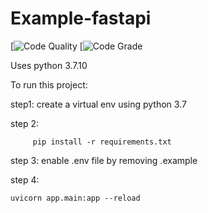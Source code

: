 # Example-fastapi

[![Code Quality](https://www.code-inspector.com/project/29235/score/svg)
[![Code Grade](https://www.code-inspector.com/project/29235/status/svg)

Uses python 3.7.10 

To run this project: 

step1: create a virtual env using python 3.7

step 2: 


```
     pip install -r requirements.txt
```


step 3: enable .env file by removing .example

step 4: 

```
uvicorn app.main:app --reload

```
